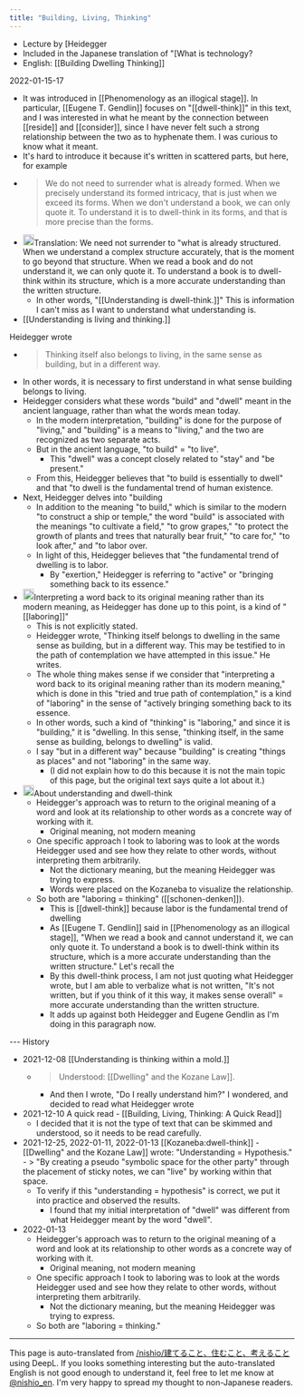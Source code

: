 ```yaml
---
title: "Building, Living, Thinking"
---
```


- Lecture by [Heidegger
- Included in the Japanese translation of "[What is technology?
- English: [[Building Dwelling Thinking]]

2022-01-15-17
- It was introduced in [[Phenomenology as an illogical stage]]. In particular, [[Eugene T. Gendlin]] focuses on "[[dwell-think]]" in this text, and I was interested in what he meant by the connection between [[reside]] and [[consider]], since I have never felt such a strong relationship between the two as to hyphenate them. I was curious to know what it meant.
- It's hard to introduce it because it's written in scattered parts, but here, for example
- > We do not need to surrender what is already formed. When we precisely understand its formed intricacy, that is just when we exceed its forms. When we don't understand a book, we can only quote it. To understand it is to dwell-think in its forms, and that is more precise than the forms.
- <img src='https://scrapbox.io/api/pages/nishio-en/nishio/icon' alt='nishio.icon' height="19.5"/>Translation: We need not surrender to "what is already structured. When we understand a complex structure accurately, that is the moment to go beyond that structure. When we read a book and do not understand it, we can only quote it. To understand a book is to dwell-think within its structure, which is a more accurate understanding than the written structure.
    - In other words, "[[Understanding is dwell-think.]]" This is information I can't miss as I want to understand what understanding is.
- [[Understanding is living and thinking.]]

Heidegger wrote
- > Thinking itself also belongs to living, in the same sense as building, but in a different way.
- In other words, it is necessary to first understand in what sense building belongs to living.
- Heidegger considers what these words "build" and "dwell" meant in the ancient language, rather than what the words mean today.
    - In the modern interpretation, "building" is done for the purpose of "living," and "building" is a means to "living," and the two are recognized as two separate acts.
    - But in the ancient language, "to build" = "to live".
        - This "dwell" was a concept closely related to "stay" and "be present."
    - From this, Heidegger believes that "to build is essentially to dwell" and that "to dwell is the fundamental trend of human existence.
- Next, Heidegger delves into "building
    - In addition to the meaning "to build," which is similar to the modern "to construct a ship or temple," the word "build" is associated with the meanings "to cultivate a field," "to grow grapes," "to protect the growth of plants and trees that naturally bear fruit," "to care for," "to look after," and "to labor over.
    - In light of this, Heidegger believes that "the fundamental trend of dwelling is to labor.
        - By "exertion," Heidegger is referring to "active" or "bringing something back to its essence."
- <img src='https://scrapbox.io/api/pages/nishio-en/nishio/icon' alt='nishio.icon' height="19.5"/>Interpreting a word back to its original meaning rather than its modern meaning, as Heidegger has done up to this point, is a kind of "[[laboring]]"
    - This is not explicitly stated.
    - Heidegger wrote, "Thinking itself belongs to dwelling in the same sense as building, but in a different way. This may be testified to in the path of contemplation we have attempted in this issue." He writes.
    - The whole thing makes sense if we consider that "interpreting a word back to its original meaning rather than its modern meaning," which is done in this "tried and true path of contemplation," is a kind of "laboring" in the sense of "actively bringing something back to its essence.
    - In other words, such a kind of "thinking" is "laboring," and since it is "building," it is "dwelling. In this sense, "thinking itself, in the same sense as building, belongs to dwelling" is valid.
    - I say "but in a different way" because "building" is creating "things as places" and not "laboring" in the same way.
        - (I did not explain how to do this because it is not the main topic of this page, but the original text says quite a lot about it.)
- <img src='https://scrapbox.io/api/pages/nishio-en/nishio/icon' alt='nishio.icon' height="19.5"/>About understanding and dwell-think
    - Heidegger's approach was to return to the original meaning of a word and look at its relationship to other words as a concrete way of working with it.
        - Original meaning, not modern meaning
    - One specific approach I took to laboring was to look at the words Heidegger used and see how they relate to other words, without interpreting them arbitrarily.
        - Not the dictionary meaning, but the meaning Heidegger was trying to express.
        - Words were placed on the Kozaneba to visualize the relationship.
    - So both are "laboring = thinking" ([[schonen-denken]]).
        - This is [[dwell-think]] because labor is the fundamental trend of dwelling
        - As [[Eugene T. Gendlin]] said in [[Phenomenology as an illogical stage]], "When we read a book and cannot understand it, we can only quote it. To understand a book is to dwell-think within its structure, which is a more accurate understanding than the written structure." Let's recall the
        - By this dwell-think process, I am not just quoting what Heidegger wrote, but I am able to verbalize what is not written, "It's not written, but if you think of it this way, it makes sense overall" = more accurate understanding than the written structure.
        - It adds up against both Heidegger and Eugene Gendlin as I'm doing in this paragraph now.




--- History
- 2021-12-08  [[Understanding is thinking within a mold.]]
    - > Understood: [[Dwelling" and the Kozane Law]].
        - And then I wrote, "Do I really understand him?" I wondered, and decided to read what Heidegger wrote
- 2021-12-10 A quick read
        - [[Building, Living, Thinking: A Quick Read]]
    - I decided that it is not the type of text that can be skimmed and understood, so it needs to be read carefully.
- 2021-12-25, 2022-01-11, 2022-01-13 [[Kozaneba:dwell-think]]
        - [[Dwelling" and the Kozane Law]] wrote: "Understanding = Hypothesis."
        - > "By creating a pseudo "symbolic space for the other party" through the placement of sticky notes, we can "live" by working within that space.
    - To verify if this "understanding = hypothesis" is correct, we put it into practice and observed the results.
        - I found that my initial interpretation of "dwell" was different from what Heidegger meant by the word "dwell".
- 2022-01-13
    - Heidegger's approach was to return to the original meaning of a word and look at its relationship to other words as a concrete way of working with it.
        - Original meaning, not modern meaning
    - One specific approach I took to laboring was to look at the words Heidegger used and see how they relate to other words, without interpreting them arbitrarily.
        - Not the dictionary meaning, but the meaning Heidegger was trying to express.
    - So both are "laboring = thinking."

---
This page is auto-translated from [/nishio/建てること、住むこと、考えること](https://scrapbox.io/nishio/建てること、住むこと、考えること) using DeepL. If you looks something interesting but the auto-translated English is not good enough to understand it, feel free to let me know at [@nishio_en](https://twitter.com/nishio_en). I'm very happy to spread my thought to non-Japanese readers.
